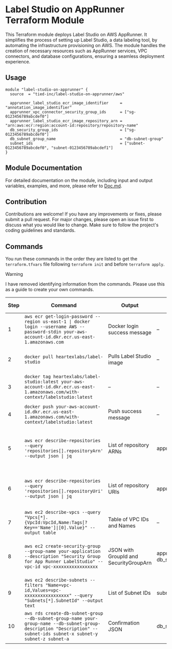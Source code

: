 # Label Studio on AppRunner Terraform Module

This Terraform module deploys Label Studio on AWS AppRunner. It simplifies the process of setting up Label Studio, a data labeling tool, by automating the infrastructure provisioning on AWS. The module handles the creation of necessary resources such as AppRunner services, VPC connectors, and database configurations, ensuring a seamless deployment experience.

## Usage

```hcl
module "label-studio-on-apprunner" {
  source  = "tied-inc/label-studio-on-apprunner/aws"

  apprunner_label_studio_ecr_image_identifier     = "annotation_image_identifier"
  apprunner_vpc_connector_security_group_ids      = ["sg-0123456789abcdef0"]
  apprunner_label_studio_ecr_image_repository_arn = "arn:aws:ecr:region:account-id:repository/repository-name"
  db_security_group_ids                           = ["sg-0123456789abcdef0"]
  db_subnet_group_name                            = "db-subnet-group"
  subnet_ids                                      = ["subnet-0123456789abcdef0", "subnet-0123456789abcdef1"]
}
```


## Module Documentation

For detailed documentation on the module, including input and output variables, examples, and more, please refer to [Doc.md](./Doc.md).

## Contribution

Contributions are welcome! If you have any improvements or fixes, please submit a pull request. For major changes, please open an issue first to discuss what you would like to change. Make sure to follow the project's coding guidelines and standards.

## Commands 

You run these commands in the order they are listed to get the `terraform.tfvars` file following `terraform init` and before `terraform apply`. 

> [!WARNING]
> I have removed identifying information from the commands. Please use this as a guide to create your own commands. 

| Step | Command | Output | Variable | Description / Notes |
|------|---------|--------|----------|---------------------|
| 1 | `aws ecr get-login-password --region us-east-1 \| docker login --username AWS --password-stdin your-aws-account-id.dkr.ecr.us-east-1.amazonaws.com` | Docker login success message | – | Authenticate Docker to ECR |
| 2 | `docker pull heartexlabs/label-studio` | Pulls Label Studio image | – | Get the latest Label Studio image |
| 3 | `docker tag heartexlabs/label-studio:latest your-aws-account-id.dkr.ecr.us-east-1.amazonaws.com/with-context/labelstudio:latest` | – | – | Tag the image for your ECR repo |
| 4 | `docker push your-aws-account-id.dkr.ecr.us-east-1.amazonaws.com/with-context/labelstudio:latest` | Push success message | – | Push the image to your ECR repo |
| 5 | `aws ecr describe-repositories --query 'repositories[].repositoryArn' --output json \| jq` | List of repository ARNs | apprunner_label_studio_ecr_image_repository_arn | Capture the ECR repository ARN (Variable 1 of 6) |
| 6 | `aws ecr describe-repositories --query 'repositories[].repositoryUri' --output json \| jq` | List of repository URIs | apprunner_label_studio_ecr_image_identifier | Capture the ECR repository URI (Variable 2 of 6) |
| 7 | `aws ec2 describe-vpcs --query "Vpcs[*].{VpcId:VpcId,Name:Tags[?Key=='Name']\|[0].Value}" --output table` | Table of VPC IDs and Names | – | Get your VPC IDs |
| 8 | `aws ec2 create-security-group --group-name your-application --description "Security Group for App Runner LabelStudio" --vpc-id vpc-xxxxxxxxxxxxxxxxx` | JSON with GroupId and SecurityGroupArn | apprunner_vpc_connector_security_group_ids, db_security_group_ids | Create a new security group (Variables 3 & 4 of 6) |
| 9 | `aws ec2 describe-subnets --filters "Name=vpc-id,Values=vpc-xxxxxxxxxxxxxxxxx" --query "Subnets[*].SubnetId" --output text` | List of Subnet IDs | subnet_ids | List subnets for the VPC (Variable 5 of 6) |
| 10 | `aws rds create-db-subnet-group --db-subnet-group-name your-group-name --db-subnet-group-description "Description" --subnet-ids subnet-x subnet-y subnet-z subnet-a` | Confirmation JSON | db_subnet_group_name | Create RDS subnet group (Variable 6 of 6) |


